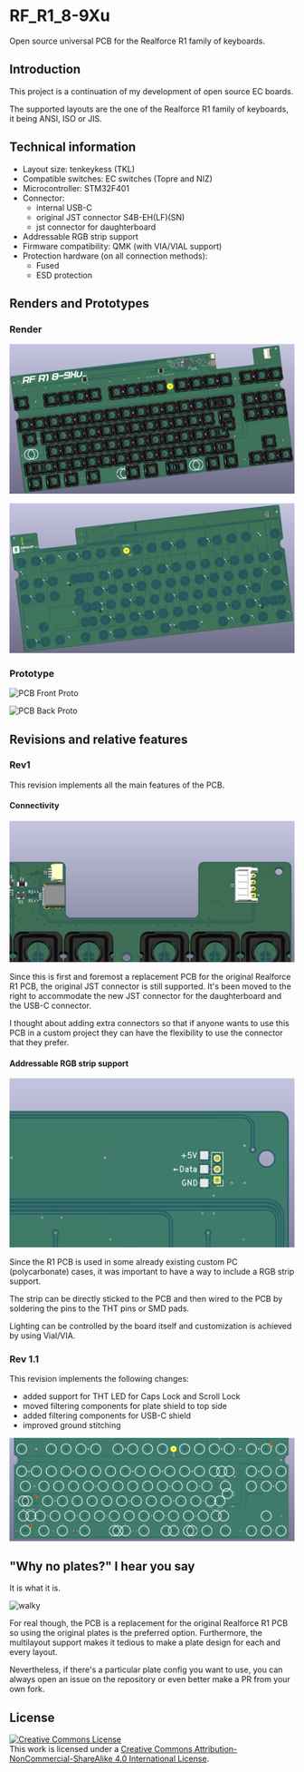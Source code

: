 # RF_R1_8-9Xu

Open source universal PCB for the Realforce R1 family of keyboards.

## Introduction

This project is a continuation of my development of open source EC boards.

The supported layouts are the one of the Realforce R1 family of keyboards, it being ANSI, ISO or JIS.

## Technical information

- Layout size: tenkeykess (TKL)
- Compatible switches: EC switches (Topre and NIZ)
- Microcontroller: STM32F401
- Connector:
    * internal USB-C
    * original JST connector S4B-EH(LF)(SN)
    * jst connector for daughterboard
- Addressable RGB strip support
- Firmware compatibility: QMK (with VIA/VIAL support)
- Protection hardware (on all connection methods):
  * Fused
  * ESD protection

## Renders and Prototypes

### Render

![PCB Front Render](/Assets/PCB_render_front.png)

![PCB Back Render](/Assets/PCB_render_back.png)

### Prototype

![PCB Front Proto](/Assets/PCB_proto_front.png)

![PCB Back Proto](/Assets/PCB_proto_back.png)

## Revisions and relative features

### Rev1

This revision implements all the main features of the PCB.

#### Connectivity

![Connectivity](/Assets/Connectivity.png)

Since this is first and foremost a replacement PCB for the original Realforce R1 PCB, the original JST connector is still supported. It's been moved to the right to accommodate the new JST connector for the daughterboard and the USB-C connector.

I thought about adding extra connectors so that if anyone wants to use this PCB in a custom project they can have the flexibility to use the connector that they prefer.

#### Addressable RGB strip support

![Connectivity](/Assets/RGB_Strip_Connector.png)

Since the R1 PCB is used in some already existing custom PC (polycarbonate) cases, it was important to have a way to include a RGB strip support.

The strip can be directly sticked to the PCB and then wired to the PCB by soldering the pins to the THT pins or SMD pads.

Lighting can be controlled by the board itself and customization is achieved by using Vial/VIA.

### Rev 1.1

This revision implements the following changes:
  * added support for THT LED for Caps Lock and Scroll Lock
  * moved filtering components for plate shield to top side
  * added filtering components for USB-C shield
  * improved ground stitching

![PCB Front Render Rev 1.1](/Assets/PCB_render_front_1_1.png)

## "Why no plates?" I hear you say

It is what it is.

![walky](https://i.imgur.com/2NHfVwc.gif)

For real though, the PCB is a replacement for the original Realforce R1 PCB so using the original plates is the preferred option. Furthermore, the multilayout support makes it tedious to make a plate design for each and every layout.

Nevertheless, if there's a particular plate config you want to use, you can always open an issue on the repository or even better make a PR from your own fork.

## License

<a rel="license" href="http://creativecommons.org/licenses/by-nc-sa/4.0/"><img alt="Creative Commons License" style="border-width:0" src="https://i.creativecommons.org/l/by-nc-sa/4.0/88x31.png" /></a><br />This work is licensed under a <a rel="license" href="http://creativecommons.org/licenses/by-nc-sa/4.0/">Creative Commons Attribution-NonCommercial-ShareAlike 4.0 International License</a>.
